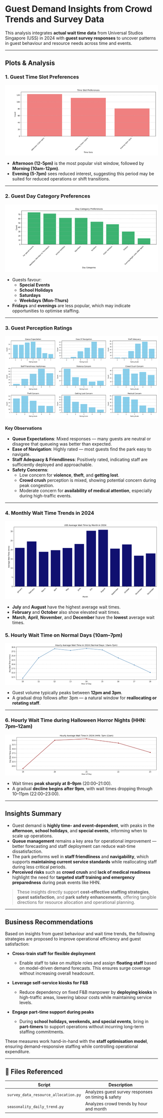 # Guest Demand Insights from Crowd Trends and Survey Data

This analysis integrates **actual wait time data** from Universal Studios Singapore (USS) in 2024 with **guest survey responses** to uncover patterns in guest behaviour and resource needs across time and events.

---

## Plots & Analysis

### 1. Guest Time Slot Preferences

![Time Slot Preferences](Visualisations/time_slot_preferences.png)

- **Afternoon (12-5pm)** is the most popular visit window, followed by **Morning (10am-12pm)**.
- **Evening (5-7pm)** sees reduced interest, suggesting this period may be suited for reduced operations or shift transitions.

---

### 2. Guest Day Category Preferences

![Day Category Preferences](Visualisations/day_category_preferences.png)

- Guests favour:
    - **Special Events**
    - **School Holidays**
    - **Saturdays**
    - **Weekdays (Mon-Thurs)**
- **Fridays** and **evenings** are less popular, which may indicate opportunities to optimise staffing.

---

### 3. Guest Perception Ratings

![Perception Ratings](Visualisations/perception_ratings.png)

#### Key Observations
- **Queue Expectations**: Mixed responses — many guests are neutral or disagree that queueing was better than expected.
- **Ease of Navigation**: Highly rated — most guests find the park easy to navigate.
- **Staff Adequacy & Friendliness**: Positively rated, indicating staff are sufficiently deployed and approachable.
- **Safety Concerns**:
  - Low concern for **violence**, **theft**, and **getting lost**.
  - **Crowd crush** perception is mixed, showing potential concern during peak congestion.
  - Moderate concern for **availability of medical attention**, especially during high-traffic events.

---

### 4. Monthly Wait Time Trends in 2024

![Monthly Trend](Visualisations/monthly_wait_times.png)

- **July** and **August** have the highest average wait times.
- **February** and **October** also show elevated wait times.
- **March**, **April**, **November**, and **December** have the **lowest** average wait times.

### 5. Hourly Wait Time on Normal Days (10am–7pm)

![Normal Day Hourly Waits](Visualisations/hourly_wait_times_normal.png)

- Guest volume typically peaks between **12pm and 3pm**.
- A gradual drop follows after 3pm — a natural window for **reallocating or rotating staff**.

---

### 6. Hourly Wait Time during Halloween Horror Nights (HHN: 7pm–12am)

![HHN Hourly Waits](Visualisations/hourly_wait_times_hhn.png)

- Wait times **peak sharply at 8–9pm** (20:00–21:00).
- A gradual **decline begins after 9pm**, with wait times dropping through 10–11pm (22:00–23:00).

---

## Insights Summary

- Guest demand is **highly time- and event-dependent**, with peaks in the **afternoon**, **school holidays**, and **special events**, informing when to scale up operations.
- **Queue management** remains a key area for operational improvement — better forecasting and staff deployment can reduce wait-time dissatisfaction.
- The park performs well in **staff friendliness** and **navigability**, which supports **maintaining current service standards** while reallocating staff during less critical periods.
- **Perceived risks** such as **crowd crush** and **lack of medical readiness** highlight the need for **targeted staff training and emergency preparedness** during peak events like HHN.

> These insights directly support **cost-effective staffing strategies**, **guest satisfaction**, and **park safety enhancements**, offering tangible directions for resource allocation and operational planning.

---

## Business Recommendations

Based on insights from guest behaviour and wait time trends, the following strategies are proposed to improve operational efficiency and guest satisfaction:

- **Cross-train staff for flexible deployment**
    - Enable staff to take on multiple roles and assign **floating staff** based on model-driven demand forecasts. This ensures surge coverage without increasing overall headcount.

- **Leverage self-service kiosks for F&B**
    - Reduce dependency on fixed F&B manpower by **deploying kiosks** in high-traffic areas, lowering labour costs while maintaining service levels.

- **Engage part-time support during peaks**
    - During **school holidays, weekends, and special events**, bring in **part-timers** to support operations without incurring long-term staffing commitments.

These measures work hand-in-hand with the **staff optimisation model**, ensuring demand-responsive staffing while controlling operational expenditure.

---

## 📁 Files Referenced

| Script                             | Description                                                  |
|------------------------------------|--------------------------------------------------------------|
| `survey_data_resource_allocation.py` | Analyzes guest survey responses on timing & safety            |
| `seasonality_daily_trend.py`        | Analyzes crowd trends by hour and month                       |
